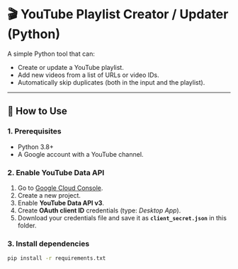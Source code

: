 # 🎬 YouTube Playlist Creator / Updater (Python)

A simple Python tool that can:
- Create or update a YouTube playlist.
- Add new videos from a list of URLs or video IDs.
- Automatically skip duplicates (both in the input and the playlist).

---

## 🚀 How to Use

### 1. Prerequisites
- Python 3.8+
- A Google account with a YouTube channel.

### 2. Enable YouTube Data API
1. Go to [Google Cloud Console](https://console.cloud.google.com/).
2. Create a new project.
3. Enable **YouTube Data API v3**.
4. Create **OAuth client ID** credentials (type: *Desktop App*).
5. Download your credentials file and save it as **`client_secret.json`** in this folder.

### 3. Install dependencies
```bash
pip install -r requirements.txt
